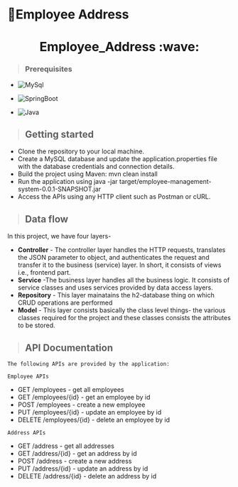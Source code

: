 # 🏡Employee Address
<h1 align="center"> Employee_Address :wave: </h1>

>### Prerequisites
* ![MySql](https://img.shields.io/badge/DBMS-MYSQL%205.7%20or%20Higher-red)
 * ![SpringBoot](https://img.shields.io/badge/Framework-SpringBoot-green)


* ![Java](https://img.shields.io/badge/Language-Java%208%20or%20higher-yellow)

>## Getting started
* Clone the repository to your local machine.
* Create a MySQL database and update the application.properties file with the database credentials and connection details.
* Build the project using Maven: mvn clean install
* Run the application using java -jar target/employee-management-system-0.0.1-SNAPSHOT.jar
* Access the APIs using any HTTP client such as Postman or cURL.
>## Data flow
In this project, we have four layers-
* **Controller** - The controller layer handles the HTTP requests, translates the JSON parameter to object, and authenticates the request and transfer it to the business (service) layer. In short, it consists of views i.e., frontend part.
* **Service** -The business layer handles all the business logic. It consists of service classes and uses services provided by data access layers.
* **Repository** - This layer mainatains the h2-database thing on which CRUD operations are performed
* **Model** - This layer consists basically the class level things- the various classes required for the project and these classes consists the attributes to be stored.

>## API Documentation
`The following APIs are provided by the application:`

`Employee APIs`
* GET /employees - get all employees
* GET /employees/{id} - get an employee by id
* POST /employees - create a new employee
* PUT /employees/{id} - update an employee by id
* DELETE /employees/{id} - delete an employee by id

`Address APIs`
* GET /address - get all addresses
* GET /address/{id} - get an address by id
* POST /address - create a new address
* PUT /address/{id} - update an address by id
* DELETE /address/{id} - delete an address by id

